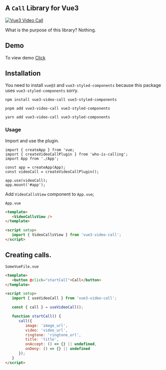 ## A `Call` Library for Vue3

[![Vue3 Video Call](https://img.shields.io/npm/v/vue3-video-call)](https://npmjs.com/package/vue3-video-call)

What is the purpose of this library? Nothing.

## Demo

To view demo [Click](https://kadiryazici.github.io/vue3-video-call)

## Installation

You need to install `vue@3` and `vue3-styled-components` because this package uses `vue3-styled-components` sorry.

```
npm install vue3-video-call vue3-styled-components
```

```
pnpm add vue3-video-call vue3-styled-components
```

```
yarn add vue3-video-call vue3-styled-components
```

### Usage

Import and use the plugin.

```tsx
import { createApp } from 'vue;
import { createVideoCallPlugin } from 'who-is-calling';
import App from './App';

const app = createApp(App);
const videoCall = createVideoCallPlugin();

app.use(videoCall);
app.mount('#app');
```

Add `VideoCallsView` component to `App.vue`;

`App.vue`

```html
<template>
   <VideoCallsView />
</template>

<script setup>
   import { VideoCallsView } from 'vue3-video-call';
</script>
```

## Creating calls.

`SomeVueFile.vue`

```html
<template>
   <button @click="startCall">Call</button>
</template>

<script setup>
   import { useVideoCall } from 'vue3-video-call';

   const { call } = useVideoCall();

   function startCall() {
      call({
         image: 'image_url',
         video: 'video_url',
         ringtone: 'ringtone_url',
         title: 'title',
         onAccept: () => {} || undefined,
         onDeny: () => {} || undefined
      });
   }
</script>
```
